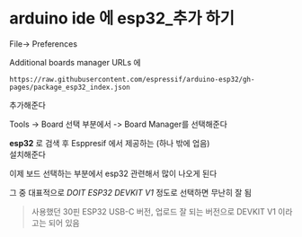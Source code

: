 # arduino ide 에 esp32_추가 하기

File-> Preferences

Additional boards manager URLs 에 
```
https://raw.githubusercontent.com/espressif/arduino-esp32/gh-pages/package_esp32_index.json
```
추가해준다 

Tools -> Board 선택 부분에서 -> Board Manager를 선택해준다  

**esp32** 로 검색 후 Esppresif 에서 제공하는 (하나 밖에 업음)  
설치해준다


이제 보드 선택하는 부분에서 esp32 관련해서 많이 나오게 된다 

그 중 대표적으로 *DOIT ESP32 DEVKIT V1* 정도로 선택하면 무난히 잘 됨

> 사용했던 30핀 ESP32 USB-C 버전, 업로드 잘 되는 버전으로 DEVKIT V1 이라고는 되어 있음




